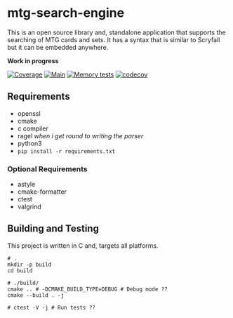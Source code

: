# mtg-search-engine
This is an open source library and, standalone application that supports the searching of MTG cards
and sets. It has a syntax that is similar to Scryfall but it can be embedded anywhere.

**Work in progress**

[![Coverage](https://github.com/MonarchDevelopment/mtg-search-engine/actions/workflows/coverage.yml/badge.svg)](https://github.com/MonarchDevelopment/mtg-search-engine/actions/workflows/coverage.yml)
[![Main](https://github.com/MonarchDevelopment/mtg-search-engine/actions/workflows/main.yml/badge.svg)](https://github.com/MonarchDevelopment/mtg-search-engine/actions/workflows/main.yml)
[![Memory tests](https://github.com/MonarchDevelopment/mtg-search-engine/actions/workflows/memtests.yml/badge.svg)](https://github.com/MonarchDevelopment/mtg-search-engine/actions/workflows/memtests.yml)
[![codecov](https://codecov.io/gh/djpiper28/MonarchDevelopment/branch/main/graph/badge.svg?token=FK7LTBC9AC)](https://codecov.io/gh/MonarchDevelopment/mtg-search-engine)

## Requirements
 - openssl
 - cmake
 - c compiler
 - ragel *when i get round to writing the parser*
 - python3
  - `pip install -r requirements.txt`

### Optional Requirements
 - astyle
 - cmake-formatter
 - ctest
 - valgrind

## Building and Testing
This project is written in C and, targets all platforms.

```
# .
mkdir -p build
cd build

# ./build/
cmake .. # -DCMAKE_BUILD_TYPE=DEBUG # Debug mode ??
cmake --build . -j

# ctest -V -j # Run tests ??
```
